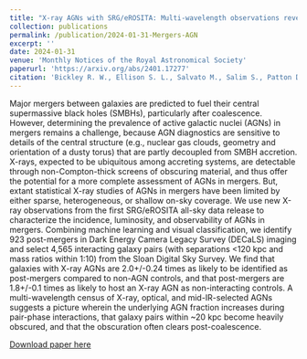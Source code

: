 ```yaml
---
title: "X-ray AGNs with SRG/eROSITA: Multi-wavelength observations reveal merger triggering and post-coalescence circumnuclear blowout"
collection: publications
permalink: /publication/2024-01-31-Mergers-AGN
excerpt: ''
date: 2024-01-31
venue: 'Monthly Notices of the Royal Astronomical Society'
paperurl: 'https://arxiv.org/abs/2401.17277'
citation: 'Bickley R. W., Ellison S. L., Salvato M., Salim S., Patton D. R., Merloni A., Byrne-Mamahit S., Ferreira L. and <b>Wilkinson S.</b> (2024). X-ray AGNs with SRG/eROSITA: Multi-wavelength observations reveal merger triggering and post-coalescence circumnuclear blowout; <i>MNRAS</i>. Submitted'
---
```

Major mergers between galaxies are predicted to fuel their central supermassive black holes (SMBHs), particularly after coalescence. However, determining the prevalence of active galactic nuclei (AGNs) in mergers remains a challenge, because AGN diagnostics are sensitive to details of the central structure (e.g., nuclear gas clouds, geometry and orientation of a dusty torus) that are partly decoupled from SMBH accretion. X-rays, expected to be ubiquitous among accreting systems, are detectable through non-Compton-thick screens of obscuring material, and thus offer the potential for a more complete assessment of AGNs in mergers. But, extant statistical X-ray studies of AGNs in mergers have been limited by either sparse, heterogeneous, or shallow on-sky coverage. We use new X-ray observations from the first SRG/eROSITA all-sky data release to characterize the incidence, luminosity, and observability of AGNs in mergers. Combining machine learning and visual classification, we identify 923 post-mergers in Dark Energy Camera Legacy Survey (DECaLS) imaging and select 4,565 interacting galaxy pairs (with separations <120 kpc and mass ratios within 1:10) from the Sloan Digital Sky Survey. We find that galaxies with X-ray AGNs are 2.0+/-0.24 times as likely to be identified as post-mergers compared to non-AGN controls, and that post-mergers are 1.8+/-0.1 times as likely to host an X-ray AGN as non-interacting controls. A multi-wavelength census of X-ray, optical, and mid-IR-selected AGNs suggests a picture wherein the underlying AGN fraction increases during pair-phase interactions, that galaxy pairs within ~20 kpc become heavily obscured, and that the obscuration often clears post-coalescence.

[Download paper here](https://arxiv.org/abs/2401.17277)
